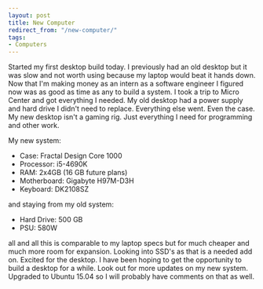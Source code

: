 ```yaml
---
layout: post
title: New Computer
redirect_from: "/new-computer/"
tags:
- Computers
---
```


Started my first desktop build today. I previously had an old desktop but it was slow and not worth using because my laptop would beat it hands down. Now that I'm making money as an intern as a software engineer I figured now was as good as time as any to build a system. I took a trip to Micro Center and got everything I needed. My old desktop had a power supply and hard drive I didn't need to replace. Everything else went. Even the case. My new desktop isn't a gaming rig. Just everything I need for programming and other work. 

My new system:

- Case: Fractal Design Core 1000
- Processor: i5-4690K
- RAM: 2x4GB (16 GB future plans)
- Motherboard: Gigabyte H97M-D3H
- Keyboard: DK2108SZ

 and staying from my old system:
- Hard Drive: 500 GB
- PSU: 580W

all and all this is comparable to my laptop specs but for much cheaper and much more room for expansion. Looking into SSD's as that is a needed add on. Excited for the desktop. I have been hoping to get the opportunity to build a desktop for a while. Look out for more updates on my new system. Upgraded to Ubuntu 15.04 so I will probably have comments on that as well.
